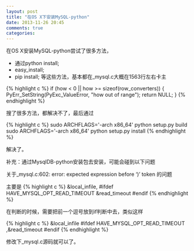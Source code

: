 ```yaml
---
layout: post
title: "在OS X下安装MySQL-python"
date: 2013-11-26 20:45
comments: true
categories: 
---
```


在OS X安装MySQL-python尝试了很多方法，
* 通过python install;
* easy_install;
* pip install;
等这些方法，基本都在_mysql.c大概在1563行左右卡主

{% highlight c %}
	if (how < 0 || how >= sizeof(row_converters)) {
		PyErr_SetString(PyExc_ValueError, "how out of range");
		return NULL;
	}
{% endhighlight %}

搜了很多方法，都解决不了，最后通过

{% highlight c %}
sudo ARCHFLAGS='-arch x86_64' python setup.py build
sudo ARCHFLAGS='-arch x86_64' python setup.py install
{% endhighlight %}

解决了。

补充：通过MysqlDB-python安装包去安装，可能会碰到以下问题

关于_mysql.c:602: error: expected expression before ‘)’ token 的问题

主要是
{% highlight c %}
	&local_infile,
#ifdef HAVE_MYSQL_OPT_READ_TIMEOUT
	&read_timeout
#endif
{% endhighlight %}

在判断的时候，需要把前一个逗号放到if判断中去，类似这样

{% highlight c %}
	&local_infile
#ifdef HAVE_MYSQL_OPT_READ_TIMEOUT
	,&read_timeout
#endif
{% endhighlight %}

修改下_mysql.c源码就可以了。